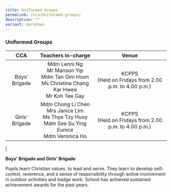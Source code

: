 ```yaml
---
title: Uniformed Groups
permalink: /cca/Uniformed-groups/
description: ""
variant: markdown
---
```

### **Uniformed Groups**

|       CCA      |                                           Teachers In-charge                                          |                     Venue                     |
|:--------------:|:-----------------------------------------------------------------------------------------------------:|:---------------------------------------------:|
|  Boys’ Brigade | Mdm Lenni Ng<br> Mr Manson Yip<br> Mdm Tan Gim Hoon<br> Ms Christina Chang Kar Hwee<br> Mr Koh Tee Gay<br> |KCPPS <br>(Held on Fridays from 2.00 p.m. to 4.00 p.m.) |
| Girls’ Brigade |              Mdm Chong Li Chen<br> Mrs Janice Lim<br> Ms Thye Tzy Huoy<br>Mdm See Su Ying Eunice<br>Mdm Veronica Ho         | KCPPS<br> (Held on Fridays from 2.00 p.m. to 4.00 p.m.)    |
|

**Boys’ Brigade and Girls’ Brigade**

Pupils learn Christian values, to lead and serve. They learn to develop self-control, reverence, and a sense of responsibility through active involvement in outdoor activities and badge work. School has achieved sustained achievement awards for the past years.